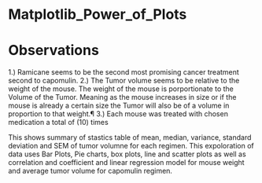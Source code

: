 # Matplotlib_Power_of_Plots

# Observations 
 1.) Ramicane seems to be the second most promising cancer treatment second to capomulin. 
 2.) The Tumor volume seems to be relative to the weight of the mouse. The weight of the mouse is porportionate to the Volume of the Tumor.
      Meaning as the mouse increases in size or if the mouse is already a certain size the Tumor will also be of a volume in proportion to that weight.¶ 
 3.) Each mouse was treated with chosen medication a total of (10) times

This shows summary of stastics table of mean, median, variance, standard deviation and SEM of tumor volumne for each regimen.
This expoloration of data uses Bar Plots, Pie charts, box plots, line and scatter plots as well as correlation and coefficient and linear regression model 
for mouse weight and average tumor volume for capomulin regimen.
